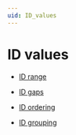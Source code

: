 ```yaml
---
uid: ID_values
---
```


# ID values

- [ID range](xref:ID_range)

- [ID gaps](xref:ID_gaps)

- [ID ordering](xref:ID_ordering)

- [ID grouping](xref:ID_grouping)
